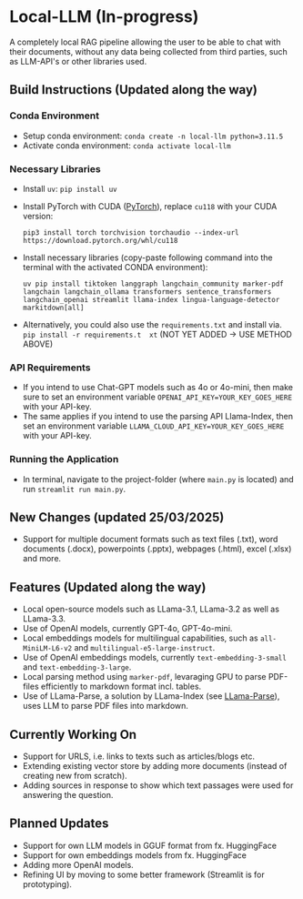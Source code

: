 # Local-LLM (In-progress)

A completely local RAG pipeline allowing the user to be able to chat with their documents, without any data being collected from third parties, such as LLM-API's or other libraries used. 

## Build Instructions (Updated along the way)

### Conda Environment 
* Setup conda environment: `conda create -n local-llm python=3.11.5`
* Activate conda environment: `conda activate local-llm`

### Necessary Libraries
* Install `uv`: `pip install uv`
* Install PyTorch with CUDA ([PyTorch](https://pytorch.org/get-started/locally/)), replace `cu118` with your CUDA version: 

    `pip3 install torch torchvision torchaudio --index-url https://download.pytorch.org/whl/cu118`

* Install necessary libraries (copy-paste following command into the terminal with the activated CONDA environment):
  
    `uv pip install tiktoken langgraph langchain_community marker-pdf langchain langchain_ollama transformers sentence_transformers langchain_openai streamlit llama-index lingua-language-detector markitdown[all]`

* Alternatively, you could also use the `requirements.txt` and install via. `pip install -r requirements.t  xt` (NOT YET ADDED -> USE METHOD ABOVE)

### API Requirements
* If you intend to use Chat-GPT models such as 4o or 4o-mini, then make sure to set an environment variable `OPENAI_API_KEY=YOUR_KEY_GOES_HERE` with your API-key. 
* The same applies if you intend to use the parsing API Llama-Index, then set an environment variable `LLAMA_CLOUD_API_KEY=YOUR_KEY_GOES_HERE` with your API-key.

### Running the Application
* In terminal, navigate to the project-folder (where `main.py` is located) and run `streamlit run main.py`.

## New Changes (updated 25/03/2025)
* Support for multiple document formats such as text files (.txt), word documents (.docx), powerpoints (.pptx), webpages (.html), excel (.xlsx) and more. 

## Features (Updated along the way)
* Local open-source models such as LLama-3.1, LLama-3.2 as well as LLama-3.3.
* Use of OpenAI models, currently GPT-4o, GPT-4o-mini.
* Local embeddings models for multilingual capabilities, such as `all-MiniLM-L6-v2` and `multilingual-e5-large-instruct`. 
* Use of OpenAI embeddings models, currently `text-embedding-3-small` and `text-embedding-3-large`.
* Local parsing method using `marker-pdf`, levaraging GPU to parse PDF-files efficiently to markdown format incl. tables.
* Use of LLama-Parse, a solution by LLama-Index (see [LLama-Parse](https://docs.cloud.llamaindex.ai/llamaparse/getting_started)), uses LLM to parse PDF files into markdown.

## Currently Working On
* Support for URLS, i.e. links to texts such as articles/blogs etc. 
* Extending existing vector store by adding more documents (instead of creating new from scratch).
* Adding sources in response to show which text passages were used for answering the question. 

## Planned Updates
* Support for own LLM models in GGUF format from fx. HuggingFace
* Support for own embeddings models from fx. HuggingFace
* Adding more OpenAI models.
* Refining UI by moving to some better framework (Streamlit is for prototyping). 
